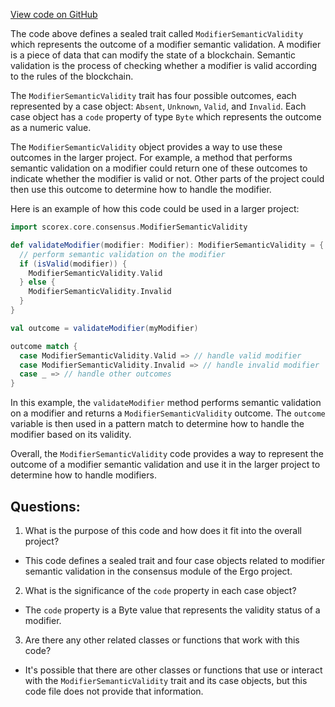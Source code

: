 [View code on GitHub](https://github.com/ergoplatform/ergo/src/main/scala/scorex/core/consensus/ModifierSemanticValidity.scala)

The code above defines a sealed trait called `ModifierSemanticValidity` which represents the outcome of a modifier semantic validation. A modifier is a piece of data that can modify the state of a blockchain. Semantic validation is the process of checking whether a modifier is valid according to the rules of the blockchain.

The `ModifierSemanticValidity` trait has four possible outcomes, each represented by a case object: `Absent`, `Unknown`, `Valid`, and `Invalid`. Each case object has a `code` property of type `Byte` which represents the outcome as a numeric value.

The `ModifierSemanticValidity` object provides a way to use these outcomes in the larger project. For example, a method that performs semantic validation on a modifier could return one of these outcomes to indicate whether the modifier is valid or not. Other parts of the project could then use this outcome to determine how to handle the modifier.

Here is an example of how this code could be used in a larger project:

```scala
import scorex.core.consensus.ModifierSemanticValidity

def validateModifier(modifier: Modifier): ModifierSemanticValidity = {
  // perform semantic validation on the modifier
  if (isValid(modifier)) {
    ModifierSemanticValidity.Valid
  } else {
    ModifierSemanticValidity.Invalid
  }
}

val outcome = validateModifier(myModifier)

outcome match {
  case ModifierSemanticValidity.Valid => // handle valid modifier
  case ModifierSemanticValidity.Invalid => // handle invalid modifier
  case _ => // handle other outcomes
}
```

In this example, the `validateModifier` method performs semantic validation on a modifier and returns a `ModifierSemanticValidity` outcome. The `outcome` variable is then used in a pattern match to determine how to handle the modifier based on its validity.

Overall, the `ModifierSemanticValidity` code provides a way to represent the outcome of a modifier semantic validation and use it in the larger project to determine how to handle modifiers.
## Questions: 
 1. What is the purpose of this code and how does it fit into the overall project?
- This code defines a sealed trait and four case objects related to modifier semantic validation in the consensus module of the Ergo project.

2. What is the significance of the `code` property in each case object?
- The `code` property is a Byte value that represents the validity status of a modifier.

3. Are there any other related classes or functions that work with this code?
- It's possible that there are other classes or functions that use or interact with the `ModifierSemanticValidity` trait and its case objects, but this code file does not provide that information.